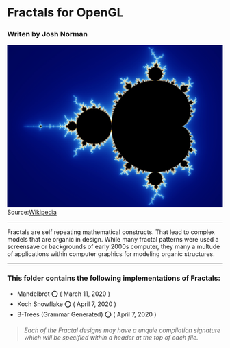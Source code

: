 # Fractals for OpenGL 
### Writen by Josh Norman

![alt text](mandelbrot.jpg)
Source:[Wikipedia](https://en.wikipedia.org/wiki/Mandelbrot_set)

---

Fractals are self repeating mathematical constructs. That lead to complex models that are organic in design. While many fractal patterns were used a screensave or backgrounds of early 2000s computer, they many a multude of applications within computer graphics for modeling organic structures. 

---

### This folder contains the following implementations of Fractals:

- Mandelbrot :o: ( March 11, 2020 )
- Koch Snowflake :o: ( April 7, 2020 )
- B-Trees (Grammar Generated) :o: ( April 7, 2020 )
    
>*Each of the Fractal designs may have a unquie compilation signature which will be specified within a header at the top of each file.*
